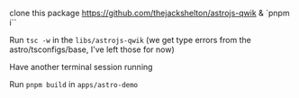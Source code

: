 clone this package https://github.com/thejackshelton/astrojs-qwik & `pnpm i``

Run `tsc -w` in the `libs/astrojs-qwik`
(we get type errors from the astro/tsconfigs/base, I've left those for now)

Have another terminal session running

Run `pnpm build` in `apps/astro-demo`
